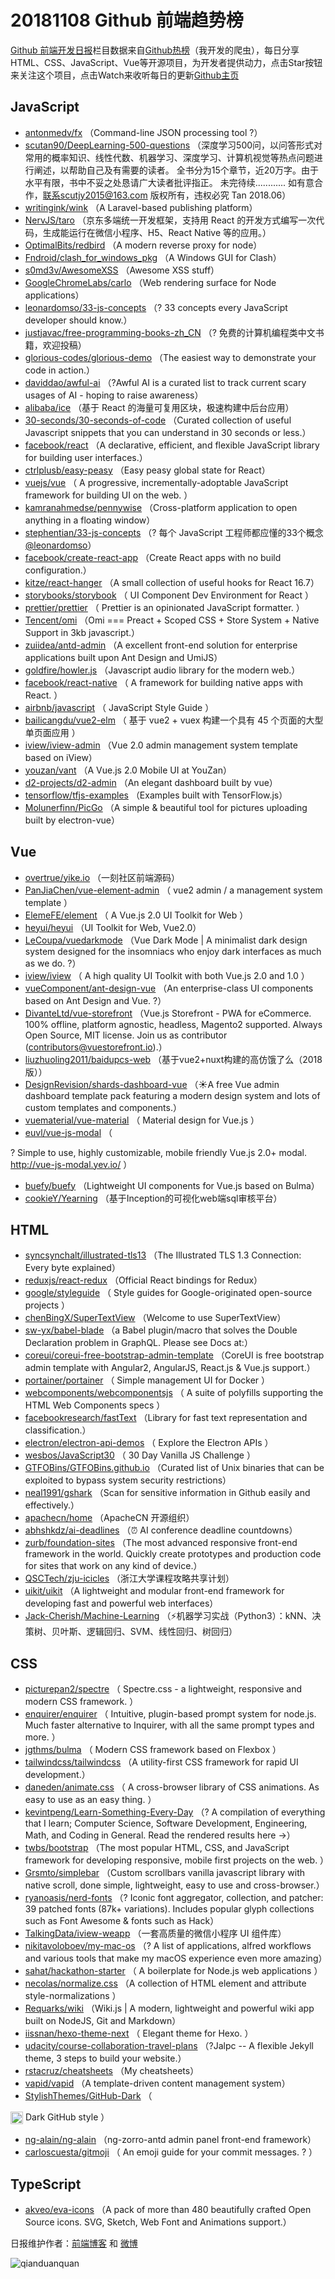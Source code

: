 # 20181108 Github 前端趋势榜

[Github 前端开发日报](http://caibaojian.com/c/news)栏目数据来自[Github热榜](http://news.caibaojian.com/)（我开发的爬虫），每日分享HTML、CSS、JavaScript、Vue等开源项目，为开发者提供动力，点击Star按钮来关注这个项目，点击Watch来收听每日的更新[Github主页](https://github.com/kujian/githubTrending)
## JavaScript

* [antonmedv/fx](https://github.com/antonmedv/fx) （Command-line JSON processing tool ?）
* [scutan90/DeepLearning-500-questions](https://github.com/scutan90/DeepLearning-500-questions) （深度学习500问，以问答形式对常用的概率知识、线性代数、机器学习、深度学习、计算机视觉等热点问题进行阐述，以帮助自己及有需要的读者。 全书分为15个章节，近20万字。由于水平有限，书中不妥之处恳请广大读者批评指正。 未完待续............ 如有意合作，联系scutjy2015@163.com 版权所有，违权必究 Tan 2018.06）
* [writingink/wink](https://github.com/writingink/wink) （A Laravel-based publishing platform）
* [NervJS/taro](https://github.com/NervJS/taro) （京东多端统一开发框架，支持用 React 的开发方式编写一次代码，生成能运行在微信小程序、H5、React Native 等的应用。）
* [OptimalBits/redbird](https://github.com/OptimalBits/redbird) （A modern reverse proxy for node）
* [Fndroid/clash_for_windows_pkg](https://github.com/Fndroid/clash_for_windows_pkg) （A Windows GUI for Clash）
* [s0md3v/AwesomeXSS](https://github.com/s0md3v/AwesomeXSS) （Awesome XSS stuff）
* [GoogleChromeLabs/carlo](https://github.com/GoogleChromeLabs/carlo) （Web rendering surface for Node applications）
* [leonardomso/33-js-concepts](https://github.com/leonardomso/33-js-concepts) （? 33 concepts every JavaScript developer should know.）
* [justjavac/free-programming-books-zh_CN](https://github.com/justjavac/free-programming-books-zh_CN) （? 免费的计算机编程类中文书籍，欢迎投稿）
* [glorious-codes/glorious-demo](https://github.com/glorious-codes/glorious-demo) （The easiest way to demonstrate your code in action.）
* [daviddao/awful-ai](https://github.com/daviddao/awful-ai) （?Awful AI is a curated list to track current scary usages of AI - hoping to raise awareness）
* [alibaba/ice](https://github.com/alibaba/ice) （基于 React 的海量可复用区块，极速构建中后台应用）
* [30-seconds/30-seconds-of-code](https://github.com/30-seconds/30-seconds-of-code) （Curated collection of useful Javascript snippets that you can understand in 30 seconds or less.）
* [facebook/react](https://github.com/facebook/react) （A declarative, efficient, and flexible JavaScript library for building user interfaces.）
* [ctrlplusb/easy-peasy](https://github.com/ctrlplusb/easy-peasy) （Easy peasy global state for React）
* [vuejs/vue](https://github.com/vuejs/vue) （
        A progressive, incrementally-adoptable JavaScript framework for building UI on the web.
      ）
* [kamranahmedse/pennywise](https://github.com/kamranahmedse/pennywise) （Cross-platform application to open anything in a floating window）
* [stephentian/33-js-concepts](https://github.com/stephentian/33-js-concepts) （? 每个 JavaScript 工程师都应懂的33个概念 <a class="user-mention" href="https://github.com/leonardomso">@leonardomso</a>）
* [facebook/create-react-app](https://github.com/facebook/create-react-app) （Create React apps with no build configuration.）
* [kitze/react-hanger](https://github.com/kitze/react-hanger) （A small collection of useful hooks for React 16.7）
* [storybooks/storybook](https://github.com/storybooks/storybook) （
        UI Component Dev Environment for React
      ）
* [prettier/prettier](https://github.com/prettier/prettier) （
        Prettier is an opinionated JavaScript formatter.
      ）
* [Tencent/omi](https://github.com/Tencent/omi) （Omi === Preact + Scoped CSS + Store System + Native Support in 3kb javascript.）
* [zuiidea/antd-admin](https://github.com/zuiidea/antd-admin) （A excellent front-end solution for enterprise applications built upon Ant Design and UmiJS）
* [goldfire/howler.js](https://github.com/goldfire/howler.js) （Javascript audio library for the modern web.）
* [facebook/react-native](https://github.com/facebook/react) （
        A framework for building native apps with React.
      ）
* [airbnb/javascript](https://github.com/airbnb/javascript) （
        JavaScript Style Guide
      ）
* [bailicangdu/vue2-elm](https://github.com/bailicangdu/vue2-elm) （
        基于 vue2 + vuex 构建一个具有 45 个页面的大型单页面应用
      ）
* [iview/iview-admin](https://github.com/iview/iview-admin) （Vue 2.0 admin management system template based on iView）
* [youzan/vant](https://github.com/youzan/vant) （A Vue.js 2.0 Mobile UI at YouZan）
* [d2-projects/d2-admin](https://github.com/d2-projects/d2-admin) （An elegant dashboard built by vue）
* [tensorflow/tfjs-examples](https://github.com/tensorflow/tfjs-examples) （Examples built with TensorFlow.js）
* [Molunerfinn/PicGo](https://github.com/Molunerfinn/PicGo) （A simple &amp; beautiful tool for pictures uploading built by electron-vue）

## Vue

* [overtrue/yike.io](https://github.com/overtrue/yike.io) （一刻社区前端源码）
* [PanJiaChen/vue-element-admin](https://github.com/PanJiaChen/vue-element-admin) （
        vue2 admin / a management system template
      ）
* [ElemeFE/element](https://github.com/ElemeFE/element) （
        A Vue.js 2.0 UI Toolkit for Web
      ）
* [heyui/heyui](https://github.com/heyui/heyui) （UI Toolkit for Web, Vue2.0）
* [LeCoupa/vuedarkmode](https://github.com/LeCoupa/vuedarkmode) （Vue Dark Mode | A minimalist dark design system designed for the insomniacs who enjoy dark interfaces as much as we do. ?）
* [iview/iview](https://github.com/iview/iview) （
        A high quality UI Toolkit with both Vue.js 2.0 and 1.0
      ）
* [vueComponent/ant-design-vue](https://github.com/vueComponent/ant-design-vue) （An enterprise-class UI components based on Ant Design and Vue. ?）
* [DivanteLtd/vue-storefront](https://github.com/DivanteLtd/vue-storefront) （Vue.js Storefront - PWA for eCommerce. 100% offline, platform agnostic, headless, Magento2 supported. Always Open Source, MIT license. Join us as contributor (contributors@vuestorefront.io).）
* [liuzhuoling2011/baidupcs-web](https://github.com/liuzhuoling2011/baidupcs-web) （基于vue2+nuxt构建的高仿饿了么（2018版））
* [DesignRevision/shards-dashboard-vue](https://github.com/DesignRevision/shards-dashboard-vue) （☀️A free Vue admin dashboard template pack featuring a modern design system and lots of custom templates and components.）
* [vuematerial/vue-material](https://github.com/vuematerial/vue-material) （
        Material design for Vue.js
      ）
* [euvl/vue-js-modal](https://github.com/euvl/vue-js-modal) （
        
? Simple to use, highly customizable, mobile friendly Vue.js 2.0+ modal. <a href="http://vue-js-modal.yev.io/">http://vue-js-modal.yev.io/</a>
      ）
* [buefy/buefy](https://github.com/buefy/buefy) （Lightweight UI components for Vue.js based on Bulma）
* [cookieY/Yearning](https://github.com/cookieY/Yearning) （基于Inception的可视化web端sql审核平台）

## HTML

* [syncsynchalt/illustrated-tls13](https://github.com/syncsynchalt/illustrated-tls13) （The Illustrated TLS 1.3 Connection: Every byte explained）
* [reduxjs/react-redux](https://github.com/reduxjs/react-redux) （Official React bindings for Redux）
* [google/styleguide](https://github.com/google/styleguide) （
        Style guides for Google-originated open-source projects
      ）
* [chenBingX/SuperTextView](https://github.com/chenBingX/SuperTextView) （Welcome to use SuperTextView）
* [sw-yx/babel-blade](https://github.com/sw-yx/babel-blade) （a Babel plugin/macro that solves the Double Declaration problem in GraphQL. Please see Docs at:）
* [coreui/coreui-free-bootstrap-admin-template](https://github.com/coreui/coreui-free-bootstrap-admin-template) （CoreUI is free bootstrap admin template with Angular2, AngularJS, React.js &amp; Vue.js support.）
* [portainer/portainer](https://github.com/portainer/portainer) （
        Simple management UI for Docker
      ）
* [webcomponents/webcomponentsjs](https://github.com/webcomponents/webcomponentsjs) （
        A suite of polyfills supporting the HTML Web Components specs
      ）
* [facebookresearch/fastText](https://github.com/facebookresearch/fastText) （Library for fast text representation and classification.）
* [electron/electron-api-demos](https://github.com/electron/electron-api-demos) （
        Explore the Electron APIs
      ）
* [wesbos/JavaScript30](https://github.com/wesbos/JavaScript30) （
        30 Day Vanilla JS Challenge
      ）
* [GTFOBins/GTFOBins.github.io](https://github.com/GTFOBins/GTFOBins.github.io) （Curated list of Unix binaries that can be exploited to bypass system security restrictions）
* [neal1991/gshark](https://github.com/neal1991/gshark) （Scan for sensitive information in Github easily and effectively.）
* [apachecn/home](https://github.com/apachecn/home) （ApacheCN 开源组织）
* [abhshkdz/ai-deadlines](https://github.com/abhshkdz/ai-deadlines) （⏰ AI conference deadline countdowns）
* [zurb/foundation-sites](https://github.com/zurb/foundation-sites) （The most advanced responsive front-end framework in the world. Quickly create prototypes and production code for sites that work on any kind of device.）
* [QSCTech/zju-icicles](https://github.com/QSCTech/zju-icicles) （浙江大学课程攻略共享计划）
* [uikit/uikit](https://github.com/uikit/uikit) （A lightweight and modular front-end framework for developing fast and powerful web interfaces）
* [Jack-Cherish/Machine-Learning](https://github.com/Jack-Cherish/Machine-Learning) （⚡️机器学习实战（Python3）：kNN、决策树、贝叶斯、逻辑回归、SVM、线性回归、树回归）

## CSS

* [picturepan2/spectre](https://github.com/picturepan2/spectre) （
        Spectre.css - a lightweight, responsive and modern CSS framework.
      ）
* [enquirer/enquirer](https://github.com/enquirer/enquirer) （
        Intuitive, plugin-based prompt system for node.js. Much faster alternative to Inquirer, with all the same prompt types and more.
      ）
* [jgthms/bulma](https://github.com/jgthms/bulma) （
        Modern CSS framework based on Flexbox
      ）
* [tailwindcss/tailwindcss](https://github.com/tailwindcss/tailwindcss) （A utility-first CSS framework for rapid UI development.）
* [daneden/animate.css](https://github.com/daneden/animate.css) （
        A cross-browser library of CSS animations. As easy to use as an easy thing.
      ）
* [kevintpeng/Learn-Something-Every-Day](https://github.com/kevintpeng/Learn-Something-Every-Day) （? A compilation of everything that I learn; Computer Science, Software Development, Engineering, Math, and Coding in General. Read the rendered results here -&gt;）
* [twbs/bootstrap](https://github.com/twbs/bootstrap) （The most popular HTML, CSS, and JavaScript framework for developing responsive, mobile first projects on the web.
      ）
* [Grsmto/simplebar](https://github.com/Grsmto/simplebar) （Custom scrollbars vanilla javascript library with native scroll, done simple, lightweight, easy to use and cross-browser.）
* [ryanoasis/nerd-fonts](https://github.com/ryanoasis/nerd-fonts) （? Iconic font aggregator, collection, and patcher: 39 patched fonts (87k+ variations). Includes popular glyph collections such as Font Awesome &amp; fonts such as Hack）
* [TalkingData/iview-weapp](https://github.com/TalkingData/iview-weapp) （一套高质量的微信小程序 UI 组件库）
* [nikitavoloboev/my-mac-os](https://github.com/nikitavoloboev/my-mac-os) （? A list of applications, alfred workflows and various tools that make my macOS experience even more amazing）
* [sahat/hackathon-starter](https://github.com/sahat/hackathon-starter) （
        A boilerplate for Node.js web applications
      ）
* [necolas/normalize.css](https://github.com/necolas/normalize.css) （A collection of HTML element and attribute style-normalizations
      ）
* [Requarks/wiki](https://github.com/Requarks/wiki) （Wiki.js | A modern, lightweight and powerful wiki app built on NodeJS, Git and Markdown）
* [iissnan/hexo-theme-next](https://github.com/iissnan/hexo-theme-next) （
        Elegant theme for Hexo. 
      ）
* [udacity/course-collaboration-travel-plans](https://github.com/udacity/course-collaboration-travel-plans) （?Jalpc -- A flexible Jekyll theme, 3 steps to build your website.）
* [rstacruz/cheatsheets](https://github.com/rstacruz/cheatsheets) （My cheatsheets）
* [vapid/vapid](https://github.com/vapid/vapid) （A template-driven content management system）
* [StylishThemes/GitHub-Dark](https://github.com/StylishThemes/GitHub-Dark) （
        
<img class="emoji" title=":octocat:" alt=":octocat:" src="https://assets-cdn.github.com/images/icons/emoji/octocat.png" height="20" width="20" align="absmiddle"> Dark GitHub style
      ）
* [ng-alain/ng-alain](https://github.com/ng-alain/ng-alain) （ng-zorro-antd admin panel front-end framework）
* [carloscuesta/gitmoji](https://github.com/carloscuesta/gitmoji) （
        An emoji guide for your commit messages. ? 
      ）

## TypeScript

* [akveo/eva-icons](https://github.com/akveo/eva-icons) （A pack of more than 480 beautifully crafted Open Source icons. SVG, Sketch, Web Font and Animations support.）


日报维护作者：[前端博客](http://caibaojian.com/) 和 [微博](http://caibaojian.com/go/weibo)

![qianduanquan](https://user-images.githubusercontent.com/3055447/38468989-651132ac-3b80-11e8-8e6b-15122322a9d7.png)